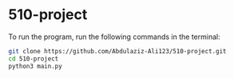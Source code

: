 # 510-project

To run the program, run the following commands in the terminal:

``` bash
git clone https://github.com/Abdulaziz-Ali123/510-project.git
cd 510-project
python3 main.py
```